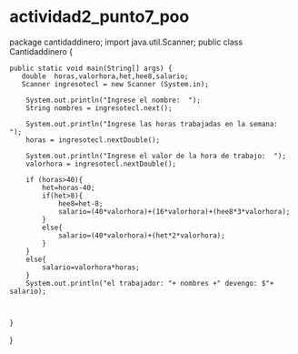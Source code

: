 # actividad2_punto7_poo
package cantidaddinero;
import java.util.Scanner;
public class Cantidaddinero {

    public static void main(String[] args) {
       double  horas,valorhora,het,hee8,salario;
       Scanner ingresotecl = new Scanner (System.in);
       
        System.out.println("Ingrese el nombre:  ");
        String nombres = ingresotecl.next();
        
        System.out.println("Ingrese las horas trabajadas en la semana:  ");
        horas = ingresotecl.nextDouble();
        
        System.out.println("Ingrese el valor de la hora de trabajo:  ");
        valorhora = ingresotecl.nextDouble();
        
        if (horas>40){
            het=horas-40;
            if(het>8){
                hee8=het-8;
                salario=(40*valorhora)+(16*valorhora)+(hee8*3*valorhora);
            }
            else{
                salario=(40*valorhora)+(het*2*valorhora);
            }
        }        
        else{
            salario=valorhora*horas;
        }
        System.out.println("el trabajador: "+ nombres +" devengo: $"+ salario);
        
        
        
    }
    
}
